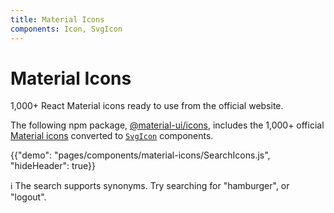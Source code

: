 ```yaml
---
title: Material Icons
components: Icon, SvgIcon
---
```


# Material Icons

<p class="description">1,000+ React Material icons ready to use from the official website.</p>

The following npm package,
[@material-ui/icons](https://www.npmjs.com/package/@material-ui/icons),
includes the 1,000+ official [Material icons](https://material.io/tools/icons/?style=baseline) converted to [`SvgIcon`](/api/svg-icon/) components.

{{"demo": "pages/components/material-icons/SearchIcons.js", "hideHeader": true}}

ℹ️ The search supports synonyms. Try searching for "hamburger", or "logout".
